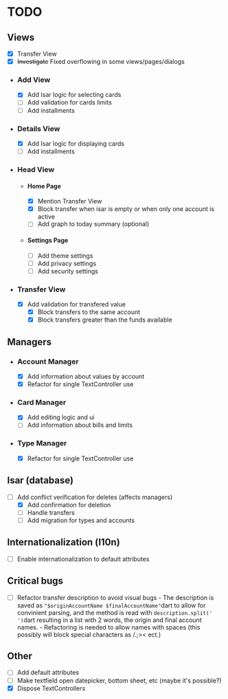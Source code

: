 # TODO

## Views
- [x] Transfer View
- [x] ~~Investigate~~ Fixed overflowing in some views/pages/dialogs 

- ### Add View
    - [x] Add Isar logic for selecting cards
    - [ ] Add validation for cards limits
    - [ ] Add installments

- ### Details View
    - [x] Add Isar logic for displaying cards
    - [ ] Add installments

- ### Head View

    - #### Home Page
        - [x] Mention Transfer View
        - [x] Block transfer when isar is empty or when only one account is active
        - [ ] Add graph to today summary (optional)

    - #### Settings Page
        - [ ] Add theme settings
        - [ ] Add privacy settings
        - [ ] Add security settings
        
- ### Transfer View
    - [x] Add validation for transfered value
        - [x] Block transfers to the same account
        - [x] Block transfers greater than the funds available

## Managers

- ### Account Manager
    - [x] Add information about values by account
    - [x] Refactor for single TextController use

- ### Card Manager
    - [x] Add editing logic and ui
    - [ ] Add information about bills and limits

- ### Type Manager
    - [x] Refactor for single TextController use

## Isar (database)
- [ ] Add conflict verification for deletes (affects managers)
    - [x] Add confirmation for deletion
    - [ ] Handle transfers
    - [ ] Add migration for types and accounts

## Internationalization (l10n)
- [ ] Enable internationalization to default attributes

## Critical bugs
- [ ] Refactor transfer description to avoid visual bugs
        - The description is saved as ```"$originAccountName $finalAccountName"```dart to allow for convinient parsing, and the method is read with ```description.split(' ')```dart resulting in a list with 2 words, the origin and final account names.
        - Refactoring is needed to allow names with spaces (this possibly will block special characters as /.;>< ect.)


## Other
- [ ] Add default attributes
- [ ] Make textfield open datepicker, bottom sheet, etc (maybe it's possible?)
- [x] Dispose TextControllers
